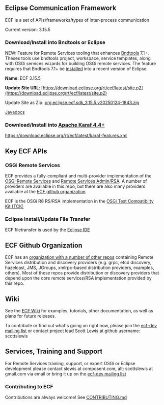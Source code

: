 ## Eclipse Communication Framework
ECF is a set of APIs/frameworks/types of inter-process communication

Current version: 3.15.5

### Download/Install into Bndtools or Eclipse
NEW: Feature for Remote Services tooling that enhances [Bndtools](https://bndtools.org/) 7.1+.  Theses tools use bndtools project, workspace, service templates, along with OSGi services wizards for building OSGi remote services.  The feature requires that Bndtools 7.1+ be [installed](https://bndtools.org/installation.html) into a recent version of Eclipse.

<b>Name</b>:  ECF 3.15.5

<b>Update Site URL</b>:  [https://download.eclipse.org/rt/ecf/latest/site.p2](https://download.eclipse.org/rt/ecf/latest/site.p2)

Update Site as Zip:  [org.eclipse.ecf.sdk_3.15.5.v20250124-1843.zip](https://www.eclipse.org/downloads/download.php?file=/rt/ecf/3.15.5/org.eclipse.ecf.sdk_3.15.5.v20250124-1843.zip)

[Javadocs](https://download.eclipse.org/rt/ecf/snapshot/javadoc/)

### Download/Install into [Apache Karaf 4.4+](https://karaf.apache.org/)
https://download.eclipse.org/rt/ecf/latest/karaf-features.xml

## Key ECF APIs

### OSGi Remote Services
ECF provides a fully-compliant and multi-provider implementation of the [OSGi Remote Services](https://docs.osgi.org/specification/osgi.cmpn/7.0.0/service.remoteservices.html) and [Remote Services Admin/RSA](https://docs.osgi.org/specification/osgi.cmpn/7.0.0/service.remoteserviceadmin.html).  A number of providers are available in this repo, but there are also many providers available at the [ECF github organization](https://github.com/ECF).

ECF is the OSGi R8 RS/RSA implementation in the [OSGi Test Compatibilty Kit (TCK)](https://github.com/osgi/osgi)

### Eclipse Install/Update File Transfer
ECF filetransfer is used by the [Eclipse IDE](https://github.com/eclipse-platform)

## ECF Github Organization
ECF  has an [organization with a number of other repos](https://github.com/ECF) containing Remote Services distribution and discovery providers (e.g. grpc, etcd discovery, hazelcast, JMS, JGroups, xmlrpc-based distribution providers, examples, others). Most of these repos provide distribution or discovery providers that depend upon the core remote services/RSA implementation provided by this repo.  

## Wiki
See the [ECF Wiki](https://wiki.eclipse.org/Eclipse_Communication_Framework_Project) for examples, tutorials, other documentation, as well as plans for future releases.

To contribute or find out what's going on right now, please join the [ecf-dev mailing list](https://accounts.eclipse.org/mailing-list/ecf-dev) or contact project lead Scott Lewis at github username: scottslewis

## Services, Training and Support
For Remote Services training, support, or expert OSGi or Eclipse development please contact slewis at composent.com, alt: scottslewis at gmail.com via email or bring it up on the [ecf-dev mailing list](https://accounts.eclipse.org/mailing-list/ecf-dev)  

### Contributing to ECF
Contributions are always welcome!
See [CONTRIBUTING.md](CONTRIBUTING.md)
